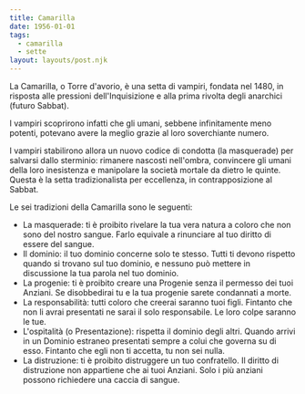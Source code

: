 ```yaml
---
title: Camarilla
date: 1956-01-01
tags:
  - camarilla
  - sette
layout: layouts/post.njk
---
```


La Camarilla, o Torre d'avorio, è una setta di vampiri, fondata nel 1480, in risposta alle pressioni dell'Inquisizione e alla prima rivolta degli anarchici (futuro Sabbat). 

I vampiri scoprirono infatti che gli umani, sebbene infinitamente meno potenti, potevano avere la meglio grazie al loro soverchiante numero. 

I vampiri stabilirono allora un nuovo codice di condotta (la masquerade) per salvarsi dallo sterminio: rimanere nascosti nell'ombra, convincere gli umani della loro inesistenza e manipolare la società mortale da dietro le quinte. Questa è la setta tradizionalista per eccellenza, in contrapposizione al Sabbat.

Le sei tradizioni della Camarilla sono le seguenti:

- La masquerade: ti è proibito rivelare la tua vera natura a coloro che non sono del nostro sangue. Farlo equivale a rinunciare al tuo diritto di essere del sangue.
- Il dominio: il tuo dominio concerne solo te stesso. Tutti ti devono rispetto quando si trovano sul tuo dominio, e nessuno può mettere in discussione la tua parola nel tuo dominio.
- La progenie: ti è proibito creare una Progenie senza il permesso dei tuoi Anziani. Se disobbedirai tu e la tua progenie sarete condannati a morte.
- La responsabilità: tutti coloro che creerai saranno tuoi figli. Fintanto che non li avrai presentati ne sarai il solo responsabile. Le loro colpe saranno le tue.
- L'ospitalità (o Presentazione): rispetta il dominio degli altri. Quando arrivi in un Dominio estraneo presentati sempre a colui che governa su di esso. Fintanto che egli non ti accetta, tu non sei nulla.
- La distruzione: ti è proibito distruggere un tuo confratello. Il diritto di distruzione non appartiene che ai tuoi Anziani. Solo i più anziani possono richiedere una caccia di sangue.